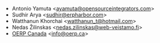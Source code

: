 - Antonio Yamuta \<<ayamuta@opensourceintegrators.com>\>
- Sudhir Arya \<<sudhir@erpharbor.com>\>
- Watthanun Khorchai \<<watthanun_t@hotmail.com>\>
- Nedas Žilinskas \<<nedas.zilinskas@web-veistamo.fi>\>
- [OERP Canada](<https://www.oerp.ca/>) \<<info@oerp.ca>\>
